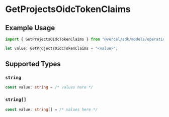 # GetProjectsOidcTokenClaims

## Example Usage

```typescript
import { GetProjectsOidcTokenClaims } from "@vercel/sdk/models/operations/getprojects.js";

let value: GetProjectsOidcTokenClaims = "<value>";
```

## Supported Types

### `string`

```typescript
const value: string = /* values here */
```

### `string[]`

```typescript
const value: string[] = /* values here */
```

